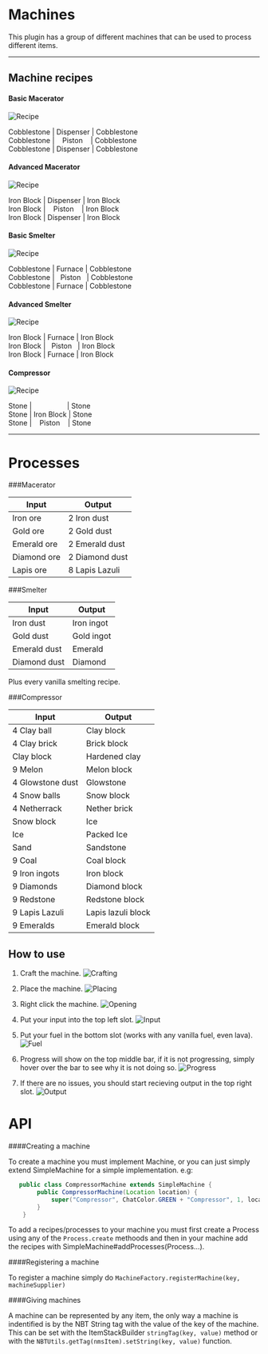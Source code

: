 Machines
========


This plugin has a group of different machines that can be used to process different items.

----------


Machine recipes
-------------


#### Basic Macerator

![Recipe](https://i.imgur.com/s5rC6uw.png)

Cobblestone | Dispenser | Cobblestone<br>
Cobblestone | &nbsp;&nbsp;&nbsp;Piston&nbsp;&nbsp;&nbsp; | Cobblestone<br>
Cobblestone | Dispenser | Cobblestone

#### Advanced Macerator

![Recipe](https://i.imgur.com/UqY0b0k.png)

Iron Block | Dispenser | Iron Block<br>
Iron Block |&nbsp;&nbsp;&nbsp; Piston &nbsp;&nbsp;&nbsp;| Iron Block<br>
Iron Block | Dispenser | Iron Block

#### Basic Smelter

![Recipe](https://i.imgur.com/4nidcKe.png)

Cobblestone | Furnace | Cobblestone<br>
Cobblestone | &nbsp;&nbsp;Piston&nbsp;&nbsp; | Cobblestone<br>
Cobblestone | Furnace | Cobblestone

#### Advanced Smelter

![Recipe](https://i.imgur.com/hbWgTZ5.png)

Iron Block | Furnace | Iron Block<br>
Iron Block | &nbsp;&nbsp;Piston&nbsp;&nbsp; | Iron Block<br>
Iron Block | Furnace | Iron Block

#### Compressor

![Recipe](https://i.imgur.com/kZFAzRE.png)

Stone | &nbsp;&nbsp;&nbsp;&nbsp;&nbsp;&nbsp;&nbsp;&nbsp;&nbsp;&nbsp;&nbsp;&nbsp;&nbsp;&nbsp;&nbsp;&nbsp; | Stone<br>
Stone | Iron Block | Stone<br>
Stone | &nbsp;&nbsp;&nbsp;Piston&nbsp;&nbsp;&nbsp; | Stone

----------


Processes
========

###Macerator

Input     | Output
--------- | ------
Iron ore | 2 Iron dust
Gold ore | 2 Gold dust
Emerald ore | 2 Emerald dust
Diamond ore | 2 Diamond dust
Lapis ore | 8 Lapis Lazuli

###Smelter

Input     | Output
--------- | ------
Iron dust | Iron ingot
Gold dust | Gold ingot
Emerald dust | Emerald
Diamond dust | Diamond

Plus every vanilla smelting recipe.

###Compressor

Input     | Output
--------- | ------
4 Clay ball | Clay block
4 Clay brick | Brick block
Clay block | Hardened clay
9 Melon | Melon block
4 Glowstone dust | Glowstone
4 Snow balls | Snow block
4 Netherrack | Nether brick
Snow block | Ice
Ice | Packed Ice
Sand | Sandstone
9 Coal | Coal block
9 Iron ingots | Iron block
9 Diamonds | Diamond block
9 Redstone | Redstone block
9 Lapis Lazuli | Lapis lazuli block
9 Emeralds | Emerald block

How to use
-------------

 1. Craft the machine.
 ![Crafting](https://i.imgur.com/G5sYn4P.png)
 
 2. Place the machine.
![Placing](https://i.imgur.com/Wuz0H3w.png)

 3. Right click the machine.
![Opening](https://i.imgur.com/a1YzVl5.png)

 4. Put your input into the top left slot.
![Input](https://i.imgur.com/aQfD1sj.png)

 5. Put your fuel in the bottom slot (works with any vanilla fuel, even lava).
![Fuel](https://i.imgur.com/GdvfhQT.png)

 6. Progress will show on the top middle bar, if it is not progressing, simply hover over the bar to see why it is not doing so.
![Progress](https://i.imgur.com/fUsmRt7.png)

 7. If there are no issues, you should start recieving output in the top right slot.
 ![Output](https://i.imgur.com/qnKl096.png)

API
===
####Creating a machine

To create a machine you must implement Machine, or you can just simply extend SimpleMachine for a simple implementation. e.g:

```java
   public class CompressorMachine extends SimpleMachine {
	    public CompressorMachine(Location location) {
	        super("Compressor", ChatColor.GREEN + "Compressor", 1, location); //Title, formatted name, fuelMultiplier, location
	    }
    }
```

 To add a recipes/processes to your machine you must first create a Process using any of the `Process.create` methoods and then in your machine add the recipes with SimpleMachine#addProcesses(Process...).

####Registering a machine
 
 To register a machine simply do `MachineFactory.registerMachine(key, machineSupplier)`

####Giving machines

A machine can be represented by any item, the only way a machine is indentified is by the NBT String tag with the value of the key of the machine. This can be set with the ItemStackBuilder `stringTag(key, value)` method or with the `NBTUtils.getTag(nmsItem).setString(key, value)` function.